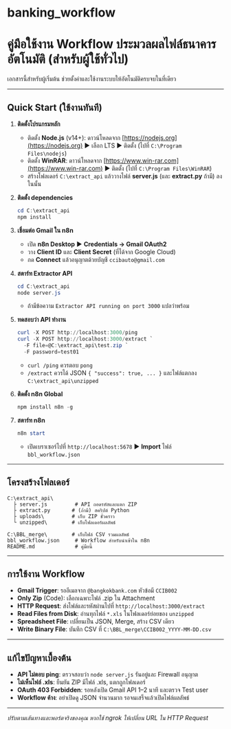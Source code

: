 # banking_workflow

# คู่มือใช้งาน Workflow ประมวลผลไฟล์ธนาคารอัตโนมัติ (สำหรับผู้ใช้ทั่วไป)

เอกสารนี้สำหรับผู้เริ่มต้น ช่วยตั้งค่าและใช้งานระบบให้อัตโนมัติครบจบในที่เดียว

---

## Quick Start (ใช้งานทันที)

1. **ติดตั้งโปรแกรมหลัก**

   * ติดตั้ง **Node.js** (v14+): ดาวน์โหลดจาก [https://nodejs.org](https://nodejs.org) ▶️ เลือก LTS ▶️ ติดตั้ง (ไปที่ `C:\Program Files\nodejs`)
   * ติดตั้ง **WinRAR**: ดาวน์โหลดจาก [https://www.win-rar.com](https://www.win-rar.com) ▶️ ติดตั้ง (ไปที่ `C:\Program Files\WinRAR`)
   * สร้างโฟลเดอร์ `C:\extract_api` แล้ววางไฟล์ **server.js** (และ **extract.py** ถ้ามี) ลงในนั้น

2. **ติดตั้ง dependencies**

   ```powershell
   cd C:\extract_api
   npm install
   ```

3. **เชื่อมต่อ Gmail ใน n8n**

   * เปิด **n8n Desktop** ▶️ **Credentials → Gmail OAuth2**
   * วาง **Client ID** และ **Client Secret** (ที่ได้จาก Google Cloud)
   * กด **Connect** แล้วอนุญาตด้วยบัญชี `ccibauto@gmail.com`

4. **สตาร์ท Extractor API**

   ```powershell
   cd C:\extract_api
   node server.js
   ```

   * ถ้ามีข้อความ `Extractor API running on port 3000` แปลว่าพร้อม

5. **ทดสอบว่า API ทำงาน**

   ```powershell
   curl -X POST http://localhost:3000/ping
   curl -X POST http://localhost:3000/extract `
     -F file=@C:\extract_api\test.zip `
     -F password=test01
   ```

   * `curl /ping` ควรตอบ `pong`
   * `/extract` ควรได้ JSON `{ "success": true, ... }` และไฟล์แตกลง `C:\extract_api\unzipped`

6. **ติดตั้ง n8n Global**

   ```powershell
   npm install n8n -g
   ```

7. **สตาร์ท n8n**

   ```powershell
   n8n start
   ```

   * เปิดเบราเซอร์ไปที่ `http://localhost:5678` ▶️ **Import** ไฟล์ `bbl_workflow.json`

---

## โครงสร้างโฟลเดอร์

```
C:\extract_api\
  ├ server.js         # API ถอดรหัสและแตก ZIP
  ├ extract.py       # (ถ้ามี) สคริปต์ Python
  ├ uploads\         # เก็บ ZIP ชั่วคราว
  └ unzipped\        # เก็บโฟลเดอร์ผลลัพธ์

C:\BBL_merge\        # เก็บไฟล์ CSV รวมผลลัพธ์
bbl_workflow.json     # Workflow สำหรับนำเข้าใน n8n
README.md             # คู่มือนี้
```

---

## การใช้งาน Workflow

* **Gmail Trigger**: รออีเมลจาก `@bangkokbank.com` หัวข้อมี `CCIB002`
* **Only Zip** (Code): เลือกเฉพาะไฟล์ .zip ใน Attachment
* **HTTP Request**: ส่งไฟล์และรหัสผ่านไปที่ `http://localhost:3000/extract`
* **Read Files from Disk**: อ่านทุกไฟล์ `*.xls` ในโฟลเดอร์ย่อยของ `unzipped`
* **Spreadsheet File**: เปลี่ยนเป็น JSON, Merge, สร้าง CSV เดียว
* **Write Binary File**: บันทึก CSV ที่ `C:\BBL_merge\CCIB002_YYYY-MM-DD.csv`

---

## แก้ไขปัญหาเบื้องต้น

* **API ไม่ตอบ ping**: ตรวจสอบว่า `node server.js` รันอยู่และ Firewall อนุญาต
* **ไม่เห็นไฟล์ .xls**: ยืนยัน ZIP มีไฟล์ .xls, แตกถูกโฟลเดอร์
* **OAuth 403 Forbidden**: รอหลังเปิด Gmail API 1–2 นาที และตรวจ Test user
* **Workflow ค้าง**: อย่าเปิดดู JSON จำนวนมาก รอจนเสร็จแล้วเปิดไฟล์ผลลัพธ์

---

*ปรับตามเส้นทางและพอร์ตจริงของคุณ หากใช้ ngrok ให้เปลี่ยน URL ใน HTTP Request*
